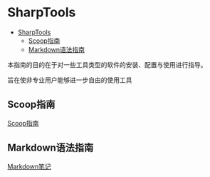 # SharpTools

- [SharpTools](#sharptools)
  - [Scoop指南](#scoop指南)
  - [Markdown语法指南](#markdown语法指南)

本指南的目的在于对一些工具类型的软件的安装、配置与使用进行指导。

旨在使非专业用户能够进一步自由的使用工具

## Scoop指南
[Scoop指南](https://github.com/LXTlogic/SharpTools/blob/master/Doc/Scoop指南.md)

## Markdown语法指南
[Markdown笔记](https://github.com/LXTlogic/SharpTools/blob/master/Doc/MarkdownNote.md)
